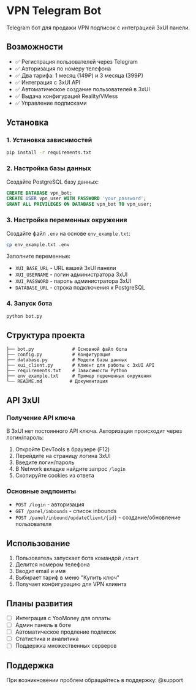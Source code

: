 # VPN Telegram Bot

Telegram бот для продажи VPN подписок с интеграцией 3xUI панели.

## Возможности

- ✅ Регистрация пользователей через Telegram
- ✅ Авторизация по номеру телефона
- ✅ Два тарифа: 1 месяц (149₽) и 3 месяца (399₽)
- ✅ Интеграция с 3xUI API
- ✅ Автоматическое создание пользователей в 3xUI
- ✅ Выдача конфигураций Reality/VMess
- ✅ Управление подписками

## Установка

### 1. Установка зависимостей

```bash
pip install -r requirements.txt
```

### 2. Настройка базы данных

Создайте PostgreSQL базу данных:

```sql
CREATE DATABASE vpn_bot;
CREATE USER vpn_user WITH PASSWORD 'your_password';
GRANT ALL PRIVILEGES ON DATABASE vpn_bot TO vpn_user;
```

### 3. Настройка переменных окружения

Создайте файл `.env` на основе `env_example.txt`:

```bash
cp env_example.txt .env
```

Заполните переменные:
- `XUI_BASE_URL` - URL вашей 3xUI панели
- `XUI_USERNAME` - логин администратора 3xUI
- `XUI_PASSWORD` - пароль администратора 3xUI
- `DATABASE_URL` - строка подключения к PostgreSQL

### 4. Запуск бота

```bash
python bot.py
```

## Структура проекта

```
├── bot.py              # Основной файл бота
├── config.py           # Конфигурация
├── database.py         # Модели базы данных
├── xui_client.py       # Клиент для работы с 3xUI API
├── requirements.txt    # Зависимости Python
├── env_example.txt     # Пример переменных окружения
└── README.md          # Документация
```

## API 3xUI

### Получение API ключа

В 3xUI нет постоянного API ключа. Авторизация происходит через логин/пароль:

1. Откройте DevTools в браузере (F12)
2. Перейдите на страницу логина 3xUI
3. Введите логин/пароль
4. В Network вкладке найдите запрос `/login`
5. Скопируйте cookies из ответа

### Основные эндпоинты

- `POST /login` - авторизация
- `GET /panel/inbounds` - список inbounds
- `POST /panel/inbound/updateClient/{id}` - создание/обновление пользователя

## Использование

1. Пользователь запускает бота командой `/start`
2. Делится номером телефона
3. Вводит email и имя
4. Выбирает тариф в меню "Купить ключ"
5. Получает конфигурацию для VPN клиента

## Планы развития

- [ ] Интеграция с YooMoney для оплаты
- [ ] Админ панель в боте
- [ ] Автоматическое продление подписок
- [ ] Статистика и аналитика
- [ ] Поддержка множественных серверов

## Поддержка

При возникновении проблем обращайтесь в поддержку: @support
